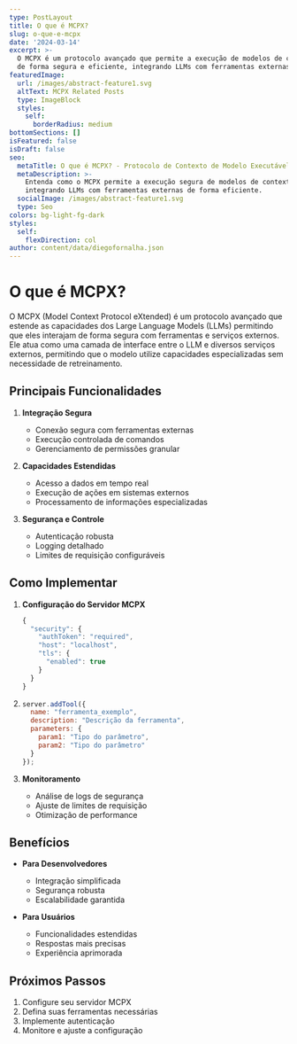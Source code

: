 ```yaml
---
type: PostLayout
title: O que é MCPX?
slug: o-que-e-mcpx
date: '2024-03-14'
excerpt: >-
  O MCPX é um protocolo avançado que permite a execução de modelos de contexto
  de forma segura e eficiente, integrando LLMs com ferramentas externas.
featuredImage:
  url: /images/abstract-feature1.svg
  altText: MCPX Related Posts
  type: ImageBlock
  styles:
    self:
      borderRadius: medium
bottomSections: []
isFeatured: false
isDraft: false
seo:
  metaTitle: O que é MCPX? - Protocolo de Contexto de Modelo Executável
  metaDescription: >-
    Entenda como o MCPX permite a execução segura de modelos de contexto,
    integrando LLMs com ferramentas externas de forma eficiente.
  socialImage: /images/abstract-feature1.svg
  type: Seo
colors: bg-light-fg-dark
styles:
  self:
    flexDirection: col
author: content/data/diegofornalha.json
---
```

# O que é MCPX?

O MCPX (Model Context Protocol eXtended) é um protocolo avançado que estende as capacidades dos Large Language Models (LLMs) permitindo que eles interajam de forma segura com ferramentas e serviços externos. Ele atua como uma camada de interface entre o LLM e diversos serviços externos, permitindo que o modelo utilize capacidades especializadas sem necessidade de retreinamento.

## Principais Funcionalidades

1.  **Integração Segura**
    *   Conexão segura com ferramentas externas
    *   Execução controlada de comandos
    *   Gerenciamento de permissões granular

2.  **Capacidades Estendidas**
    *   Acesso a dados em tempo real
    *   Execução de ações em sistemas externos
    *   Processamento de informações especializadas

3.  **Segurança e Controle**
    *   Autenticação robusta
    *   Logging detalhado
    *   Limites de requisição configuráveis

## Como Implementar

1.  **Configuração do Servidor MCPX**
    ```javascript
    {
      "security": {
        "authToken": "required",
        "host": "localhost",
        "tls": {
          "enabled": true
        }
      }
    }
    ```

2.  ```javascript
    server.addTool({
      name: "ferramenta_exemplo",
      description: "Descrição da ferramenta",
      parameters: {
        param1: "Tipo do parâmetro",
        param2: "Tipo do parâmetro"
      }
    });

    ```

3.  **Monitoramento**
    *   Análise de logs de segurança
    *   Ajuste de limites de requisição
    *   Otimização de performance

## Benefícios

*   **Para Desenvolvedores**
    *   Integração simplificada
    *   Segurança robusta
    *   Escalabilidade garantida

*   **Para Usuários**
    *   Funcionalidades estendidas
    *   Respostas mais precisas
    *   Experiência aprimorada

## Próximos Passos

1.  Configure seu servidor MCPX
2.  Defina suas ferramentas necessárias
3.  Implemente autenticação
4.  Monitore e ajuste a configuração

